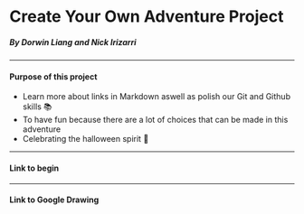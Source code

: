 # Create Your Own Adventure Project 
##### By Dorwin Liang and Nick Irizarri  
---
#### Purpose of this project
* Learn more about links in Markdown aswell as polish our Git and Github skills 📚   
* To have fun because there are a lot of choices that can be made in this adventure 
* Celebrating the halloween spirit 🎃

---
#### Link to begin
[]()

---
#### Link to Google Drawing
